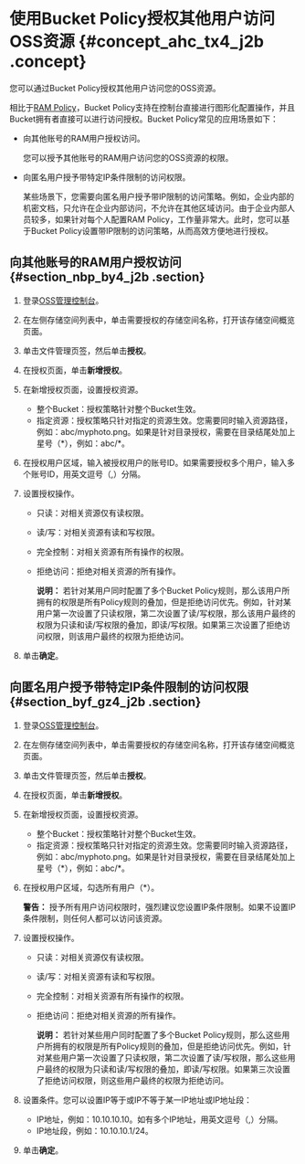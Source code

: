 # 使用Bucket Policy授权其他用户访问OSS资源 {#concept_ahc_tx4_j2b .concept}

您可以通过Bucket Policy授权其他用户访问您的OSS资源。

相比于[RAM Policy](../../../../cn.zh-CN/用户指南/授权管理/授权策略管理.md#)，Bucket Policy支持在控制台直接进行图形化配置操作，并且Bucket拥有者直接可以进行访问授权。Bucket Policy常见的应用场景如下：

-   向其他账号的RAM用户授权访问。

    您可以授予其他账号的RAM用户访问您的OSS资源的权限。

-   向匿名用户授予带特定IP条件限制的访问权限。

    某些场景下，您需要向匿名用户授予带IP限制的访问策略。例如，企业内部的机密文档，只允许在企业内部访问，不允许在其他区域访问。由于企业内部人员较多，如果针对每个人配置RAM Policy，工作量非常大。此时，您可以基于Bucket Policy设置带IP限制的访问策略，从而高效方便地进行授权。


## 向其他账号的RAM用户授权访问 {#section_nbp_by4_j2b .section}

1.  登录[OSS管理控制台](https://oss.console.aliyun.com/)。
2.  在左侧存储空间列表中，单击需要授权的存储空间名称，打开该存储空间概览页面。
3.  单击文件管理页签，然后单击**授权**。
4.  在授权页面，单击**新增授权**。
5.  在新增授权页面，设置授权资源。
    -   整个Bucket：授权策略针对整个Bucket生效。
    -   指定资源：授权策略只针对指定的资源生效。您需要同时输入资源路径，例如：abc/myphoto.png。如果是针对目录授权，需要在目录结尾处加上星号（\*），例如：abc/\*。
6.  在授权用户区域，输入被授权用户的账号ID。如果需要授权多个用户，输入多个账号ID，用英文逗号（,）分隔。
7.  设置授权操作。
    -   只读：对相关资源仅有读权限。
    -   读/写：对相关资源有读和写权限。
    -   完全控制：对相关资源有所有操作的权限。
    -   拒绝访问：拒绝对相关资源的所有操作。

        **说明：** 若针对某用户同时配置了多个Bucket Policy规则，那么该用户所拥有的权限是所有Policy规则的叠加，但是拒绝访问优先。例如，针对某用户第一次设置了只读权限，第二次设置了读/写权限，那么该用户最终的权限为只读和读/写权限的叠加，即读/写权限。如果第三次设置了拒绝访问权限，则该用户最终的权限为拒绝访问。

8.  单击**确定**。

## 向匿名用户授予带特定IP条件限制的访问权限 {#section_byf_gz4_j2b .section}

1.  登录[OSS管理控制台](https://oss.console.aliyun.com/)。
2.  在左侧存储空间列表中，单击需要授权的存储空间名称，打开该存储空间概览页面。
3.  单击文件管理页签，然后单击**授权**。
4.  在授权页面，单击**新增授权**。
5.  在新增授权页面，设置授权资源。
    -   整个Bucket：授权策略针对整个Bucket生效。
    -   指定资源：授权策略只针对指定的资源生效。您需要同时输入资源路径，例如：abc/myphoto.png。如果是针对目录授权，需要在目录结尾处加上星号（\*），例如：abc/\*。
6.  在授权用户区域，勾选所有用户（\*）。

    **警告：** 授予所有用户访问权限时，强烈建议您设置IP条件限制。如果不设置IP条件限制，则任何人都可以访问该资源。

7.  设置授权操作。
    -   只读：对相关资源仅有读权限。
    -   读/写：对相关资源有读和写权限。
    -   完全控制：对相关资源有所有操作的权限。
    -   拒绝访问：拒绝对相关资源的所有操作。

        **说明：** 若针对某些用户同时配置了多个Bucket Policy规则，那么这些用户所拥有的权限是所有Policy规则的叠加，但是拒绝访问优先。例如，针对某些用户第一次设置了只读权限，第二次设置了读/写权限，那么这些用户最终的权限为只读和读/写权限的叠加，即读/写权限。如果第三次设置了拒绝访问权限，则这些用户最终的权限为拒绝访问。

8.  设置条件。您可以设置IP等于或IP不等于某一IP地址或IP地址段：
    -   IP地址，例如：10.10.10.10。如有多个IP地址，用英文逗号（,）分隔。
    -   IP地址段，例如：10.10.10.1/24。
9.  单击**确定**。

